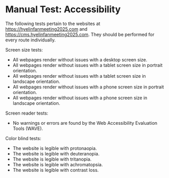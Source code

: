 # Manual Test: Accessibility

The following tests pertain to the websites at <https://hyelinfanmeeting2025.com> and <https://cms.hyelinfanmeeting2025.com>. They should be performed for every route individually.

Screen size tests:

 * All webpages render without issues with a desktop screen size.
 * All webpages render without issues with a tablet screen size in portrait orientation.
 * All webpages render without issues with a tablet screen size in landscape orientation.
 * All webpages render without issues with a phone screen size in portrait orientation.
 * All webpages render without issues with a phone screen size in landscape orientation.

Screen reader tests:

 * No warnings or errors are found by the Web Accessibility Evaluation Tools (WAVE).

Color blind tests:

 * The website is legible with protonaopia.
 * The website is legible with deuteranopia.
 * The website is legible with tritanopia.
 * The website is legible with achromatopsia.
 * The website is legible with contrast loss.

